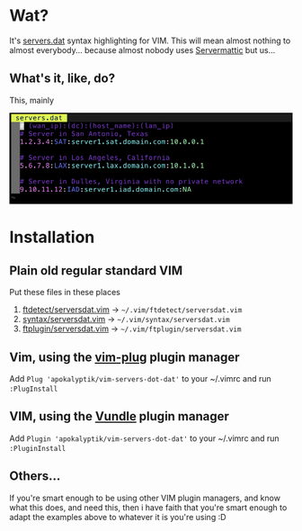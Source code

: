 # Wat?
It's [servers.dat](http://code.svn.wordpress.org/servermattic/etc/servers.dat) syntax highlighting for VIM.  This will mean almost nothing to almost everybody... because almost nobody uses [Servermattic](http://code.svn.wordpress.org/servermattic/) but us...

## What's it, like, do?

This, mainly

![example](example.png)

# Installation

## Plain old regular standard VIM

Put these files in these places

1. [ftdetect/serversdat.vim](ftdetect/serversdat.vim) -> `~/.vim/ftdetect/serversdat.vim `
2. [syntax/serversdat.vim](syntax/serversdat.vim) -> `~/.vim/syntax/serversdat.vim`
3. [ftplugin/serversdat.vim](ftplugin/serversdat.vim) -> `~/.vim/ftplugin/serversdat.vim`

## Vim, using the [vim-plug](https://github.com/junegunn/vim-plug) plugin manager

Add `Plug 'apokalyptik/vim-servers-dot-dat'` to your ~/.vimrc and run `:PlugInstall`

## VIM, using the [Vundle](https://github.com/VundleVim/Vundle.vim) plugin manager

Add `Plugin 'apokalyptik/vim-servers-dot-dat'` to your ~/.vimrc and run `:PluginInstall`

## Others...

If you're smart enough to be using other VIM plugin managers, and know what this does, and need this, then i have faith that you're smart enough to adapt the examples above to whatever it is you're using :D

